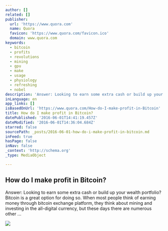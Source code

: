 ```yaml
---
author: []
related: []
publisher:
  url: 'https://www.quora.com'
  name: Quora
  favicon: 'https://www.quora.com/favicon.ico'
  domain: www.quora.com
keywords:
  - bitcoin
  - profits
  - revolutions
  - mining
  - gpu
  - make
  - usage
  - physiology
  - refreshing
  - nobel
description: 'Answer: Looking to earn some extra cash or build up your wealth portfolio? Bitcoin is a great option for doing so. When most people think of earning money through bitcoin exchange platform, they think about mining and investing in the all-digital currency, but these days there are numerous other ...'
inLanguage: en
app_links: []
isBasedOnUrl: 'https://www.quora.com/How-do-I-make-profit-in-Bitcoin'
title: How do I make profit in Bitcoin?
datePublished: '2016-06-01T14:41:19.457Z'
dateModified: '2016-06-01T14:36:04.684Z'
starred: false
sourcePath: _posts/2016-06-01-how-do-i-make-profit-in-bitcoin.md
inFeed: true
hasPage: false
inNav: false
_context: 'http://schema.org'
_type: MediaObject

---
```

<article style=""><h1>How do I make profit in Bitcoin?</h1><p>Answer: Looking to earn some extra cash or build up your wealth portfolio? Bitcoin is a great option for doing so. When most people think of earning money through bitcoin exchange platform, they think about mining and investing in the all-digital currency, but these days there are numerous other ...</p><img src="https://qsf.is.quoracdn.net/-images.new_grid.fb_share_default.pnge6dde9cfa6e03c43.png" /></article>
